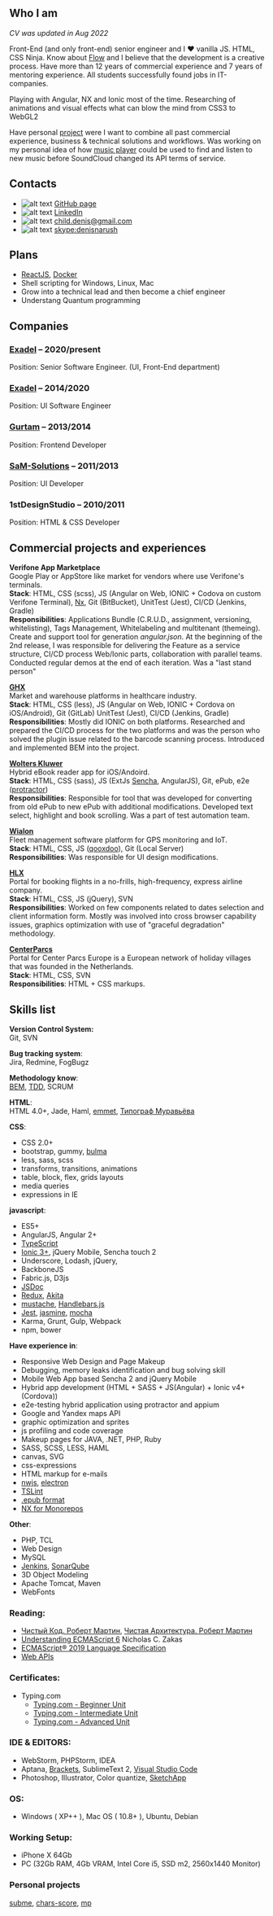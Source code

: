 ## Who I am
_CV was updated in Aug 2022_


Front-End (and only front-end) senior engineer and I ❤ vanilla JS. HTML, CSS Ninja. Know about [Flow](https://en.wikipedia.org/wiki/Flow_(psychology)) and I believe that the development is a creative process. Have more than 12 years of commercial experience and 7 years of mentoring experience. All students successfully found jobs in IT-companies.

Playing with Angular, NX and Ionic most of the time. Researching of animations and visual effects what can blow the mind from CSS3 to WebGL2

Have personal [project](https://github.com/users/denisnarush/projects/6) were I want to combine all past commercial experience, business & technical solutions and workflows. Was working on my personal idea of how [music player](https://github.com/denisnarush/mp) could be used to find and listen to new music before SoundCloud changed its API terms of service.

## Contacts
- ![alt text][github-icon] [GitHub page](https://github.com/denisnarush)
- ![alt text][linkedin-icon] [LinkedIn](https://www.linkedin.com/in/denisnarush/)
- ![alt text][email-icon] [child.denis@gmail.com](mailto:child.denis@gmail.com)
- ![alt text][skype-icon] [skype:denisnarush](skype:denisnarush?chat)

## Plans
- [ReactJS](https://reactjs.org/), [Docker](https://www.docker.com/)
- Shell scripting for Windows, Linux, Mac
- Grow into a technical lead and then become a chief engineer
- Understang Quantum programming

## Companies
### [Exadel](https://exadel.com) – 2020/present <br>
Position: Senior Software Engineer. (UI, Front-End department) <br>
### [Exadel](https://exadel.com) – 2014/2020 <br>
Position: UI Software Engineer <br>

### [Gurtam](https://gurtam.com) – 2013/2014 <br>
Position: Frontend Developer

### [SaM-Solutions](https://www.sam-solutions.com) – 2011/2013
Position: UI Developer

### 1stDesignStudio – 2010/2011 <br>
Position: HTML & CSS Developer <br>

## Commercial projects and experiences
**Verifone App Marketplace** <br>
Google Play or AppStore like market for vendors where use Verifone's terminals. <br>
__Stack__: HTML, CSS (scss), JS (Angular on Web, IONIC + Codova on custom Verifone Terminal), [Nx](https://nx.dev),  Git (BitBucket), UnitTest (Jest), CI/CD (Jenkins, Gradle) <br>
__Responsibilities__: Applications Bundle (C.R.U.D., assignment, versioning, whitelisting), Tags Management, Whitelabeling and multitenant (themeing). Create and support tool for generation _angular.json_. At the beginning of the 2nd release, I was responsible for delivering the Feature as a service structure, CI/CD process Web/Ionic parts, collaboration with parallel teams. Conducted regular demos at the end of each iteration. Was a "last stand person"


[**GHX**](https://ghx.com) <br>
Market and warehouse platforms in healthcare industry. <br>
__Stack__: HTML, CSS (less), JS (Angular on Web, IONIC + Cordova on iOS/Android), Git (GitLab) UnitTest (Jest), CI/CD (Jenkins, Gradle) <br>
__Responsibilities__: Mostly did IONIC on both platforms. Researched and prepared the CI/CD process for the two platforms and was the person who solved the plugin issue related to the barcode scanning process. Introduced and implemented BEM into the project.


[**Wolters Kluwer**](https://wolterskluwer.com) <br>
Hybrid eBook reader app for iOS/Andoird. <br>
__Stack__: HTML, CSS (sass), JS (ExtJs [Sencha](https://www.sencha.com), AngularJS), Git, ePub, e2e ([protractor](https://www.protractortest.org/)) <br>
__Responsibilities__: Responsible for tool that was developed for converting from old ePub to new ePub with additional modifications. Developed text select, highlight and book scrolling. Was a part of test automation team.


[**Wialon**](https://gurtam.com/en/wialon) <br>
Fleet management software platform for GPS monitoring and IoT. <br>
__Stack__: HTML, CSS, JS ([qooxdoo](https://qooxdoo.org/)), Git (Local Server) <br>
__Responsibilities__: Was responsible for UI design modifications.


[**HLX**](https://www.hlx.com) <br>
Portal for booking flights in a no-frills, high-frequency, express airline company. <br>
__Stack__: HTML, CSS, JS (jQuery), SVN <br>
__Responsibilities__: Worked on few components related to dates selection and client information form. Mostly was involved into cross browser capability issues, graphics optimization with use of "graceful degradation" methodology.

[**CenterParcs**](https://www.centerparcs.com) <br>
Portal for Center Parcs Europe is a European network of holiday villages that was founded in the Netherlands. <br>
__Stack__: HTML, CSS, SVN <br>
__Responsibilities__: HTML + CSS markups.

## Skills list
**Version Control System:** <br>
Git, SVN


**Bug tracking system**: <br>
Jira, Redmine, FogBugz


**Methodology know**: <br>
[BEM](https://en.bem.info/), [TDD](https://en.wikipedia.org/wiki/Test-driven_development), SCRUM


**HTML**: <br>
HTML 4.0+, Jade, Haml, [emmet](https://emmet.io), [Типограф Муравьёва](http://mdash.ru)


**CSS**:
- CSS 2.0+
- bootstrap, gummy, [bulma](https://bulma.io/)
- less, sass, scss
- transforms, transitions, animations
- table, block, flex, grids layouts
- media queries
- expressions in IE

**javascript**:
- ES5+
- AngularJS, Angular 2+
- [TypeScript](https://www.typescriptlang.org)
- [Ionic 3+](https://ionicframework.com/), jQuery Mobile, Sencha touch 2
- Underscore, Lodash, jQuery,
- BackboneJS
- Fabric.js, D3js
- [JSDoc](https://jsdoc.app)
- [Redux](https://redux.js.org/), [Akita](https://netbasal.gitbook.io/akita/)
- [mustache](https://mustache.github.io), [Handlebars.js](http://handlebarsjs.com)
- [Jest](https://jestjs.io/), [jasmine](https://jasmine.github.io), [mocha](https://mochajs.org)
- Karma, Grunt, Gulp, Webpack
- npm, bower

**Have experience in**:
- Responsive Web Design and Page Makeup
- Debugging, memory leaks identification and bug solving skill
- Mobile Web App based Sencha 2 and jQuery Mobile
- Hybrid app development (HTML + SASS + JS(Angular) + Ionic v4+(Cordova))
- e2e-testing hybrid application using protractor and appium
- Google and Yandex maps API
- graphic optimization and sprites
- js profiling and code coverage
- Makeup pages for JAVA, .NET, PHP, Ruby
- SASS, SCSS, LESS, HAML
- canvas, SVG
- css-expressions
- HTML markup for e-mails
- [nwjs](https://nwjs.io), [electron](https://electronjs.org)
- [TSLint](https://palantir.github.io/tslint/)
- [.epub format](https://en.wikipedia.org/wiki/EPUB)
- [NX for Monorepos](https://nx.dev/)

**Other**:
- PHP, TCL
- Web Design
- MySQL
- [Jenkins](https://jenkins.io), [SonarQube](https://www.sonarqube.org)
- 3D Object Modeling
- Apache Tomcat, Maven
- WebFonts

### Reading:
- [Чистый Код. Роберт Мартин](https://oz.by/books/more10109592.html), [Чистая Архитектура. Роберт Мартин](https://oz.by/books/more10682440.html)
- [Understanding ECMAScript 6](https://github.com/nzakas/understandinges6) Nicholas C. Zakas
- [ECMAScript® 2019 Language Specification](https://tc39.github.io/ecma262/)
- [Web APIs](https://developer.mozilla.org/en-US/docs/Web/API)

### Certificates:
- Typing.com
  - [Typing.com - Beginner Unit](https://www.typing.com/apiv1/student/units/1/108551407/certificate)
  - [Typing.com - Intermediate Unit](https://www.typing.com/apiv1/student/units/2/108551407/certificate)
  - [Typing.com - Advanced Unit](https://www.typing.com/apiv1/student/units/3/108551407/certificate)


### IDE & EDITORS:
- WebStorm, PHPStorm, IDEA
- Aptana, [Brackets](http://brackets.io/), SublimeText 2, [Visual Studio Code](https://code.visualstudio.com/)
- Photoshop, Illustrator, Color quantize, [SketchApp](https://www.sketchapp.com)

### OS:
- Windows ( XP++ ), Mac OS ( 10.8+ ), Ubuntu, Debian

### Working Setup:
- iPhone X 64Gb
- PC (32Gb RAM, 4Gb VRAM, Intel Core i5, SSD m2, 2560x1440 Monitor)

### Personal projects
[subme](https://github.com/denisnarush/subme), [chars-score](https://github.com/denisnarush/chars-score), [mp](https://github.com/denisnarush/mp)

[skype-icon]: https://img.icons8.com/windows/20/000000/skype.png "Skype Icon"
[email-icon]: https://img.icons8.com/windows/20/000000/email.png "Email Icon"
[github-icon]: https://img.icons8.com/windows/20/000000/github.png "GitHub Icon"
[linkedin-icon]: https://img.icons8.com/windows/20/000000/linkedin.png "LinkedIn Icon"
